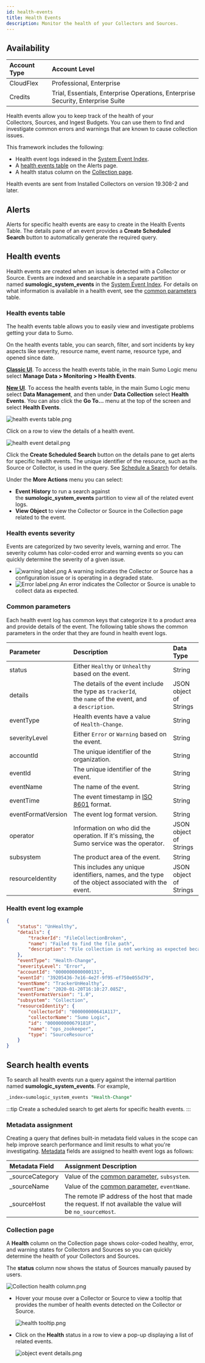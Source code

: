 ```yaml
---
id: health-events
title: Health Events
description: Monitor the health of your Collectors and Sources.
---
```


## Availability

| Account Type | Account Level |
|:--------------|:---------------------------------------------------------------------------------|
| CloudFlex | Professional, Enterprise |
| Credits | Trial, Essentials, Enterprise Operations, Enterprise Security, Enterprise Suite |

Health events allow you to keep track of the health of your Collectors, Sources, and Ingest Budgets. You can use them to find and investigate common errors and warnings that are known to cause collection issues. 

This framework includes the following:

* Health event logs indexed in the [System Event Index](/docs/manage/security/audit-indexes/system-event-index).
* A [health events table](#health-events-table) on the Alerts page.
* A health status column on the [Collection page](#collection-page).

Health events are sent from Installed Collectors on version 19.308-2 and
later.

## Alerts

Alerts for specific health events are easy to create in the Health Events Table. The details pane of an event provides a **Create Scheduled Search** button to automatically generate the required query.

## Health events

Health events are created when an issue is detected with a Collector or Source. Events are indexed and searchable in a separate partition named **sumologic_system_events** in the [System Event Index](/docs/manage/security/audit-indexes/system-event-index). For details on what information is available in a health event, see the [common parameters](#common-parameters) table.

### Health events table

The health events table allows you to easily view and investigate problems getting your data to Sumo.

On the health events table, you can search, filter, and sort incidents by key aspects like severity, resource name, event name, resource type, and opened since date.

[**Classic UI**](/docs/get-started/sumo-logic-ui-classic). To access the health events table, in the main Sumo Logic menu select **Manage Data > Monitoring > Health Events**. 

[**New UI**](/docs/get-started/sumo-logic-ui/). To access the health events table, in the main Sumo Logic menu select **Data Management**, and then under **Data Collection** select **Health Events**. You can also click the **Go To...** menu at the top of the screen and select **Health Events**. 
 

![health events table.png](/img/health-events/health-events-table.png)

Click on a row to view the details of a health event.

![health event detail.png](/img/health-events/health-event-detail.png)

Click the **Create Scheduled Search** button on the details pane to get alerts for specific health events. The unique identifier of the resource, such as the Source or Collector, is used in the query. See [Schedule a Search](../alerts/scheduled-searches/schedule-search.md) for details.

Under the **More Actions** menu you can select:

* **Event History** to run a search against the **sumologic_system_events** partition to view all of the related event logs.
* **View Object** to view the Collector or Source in the Collection page related to the event.

### Health events severity

Events are categorized by two severity levels, warning and error. The severity column has color-coded error and warning events so you can quickly determine the severity of a given issue.

* ![warning label.png](/img/health-events/warning-label.png) A warning indicates the Collector or Source has a configuration issue or is operating in a degraded state.
* ![Error label.png](/img/health-events/Error-label.png) An error indicates the Collector or Source is unable to collect data as expected.

### Common parameters

Each health event log has common keys that categorize it to a product
area and provide details of the event. The following table shows the
common parameters in the order that they are found in health event logs.

| Parameter | Description | Data Type |
|:--|:--|:--|
| status | Either `Healthy` or `Unhealthy` based on the event. | String |
| details | The details of the event include the type as `trackerId`, the `name` of the event, and a `description`. | JSON object of Strings |
| eventType | Health events have a value of `Health-Change`. | String |
| severityLevel | Either `Error` or `Warning` based on the event. | String |
| accountId | The unique identifier of the organization. | String |
| eventId | The unique identifier of the event. | String |
| eventName | The name of the event. | String |
| eventTime | The event timestamp in [ISO 8601](https://en.wikipedia.org/wiki/ISO_8601) format. | String |
| eventFormatVersion | The event log format version. | String |
| operator | Information on who did the operation. If it's missing, the Sumo service was the operator. | JSON object of Strings |
| subsystem | The product area of the event. | String |
| resourceIdentity | This includes any unique identifiers, names, and the type of the object associated with the event. | JSON object of Strings |

### Health event log example

```json
{
    "status": "UnHealthy",
    "details": {
        "trackerId": "FileCollectionBroken",
        "name": "Failed to find the file path",
        "description": "File collection is not working as expected because of invalid path."
    },
    "eventType": "Health-Change",
    "severityLevel": "Error",
    "accountId": "0000000000000131",
    "eventId": "39205436-7e16-4e2f-9f95-ef750e055d79",
    "eventName": "TrackerUnHealthy",
    "eventTime": "2020-01-20T16:10:27.085Z",
    "eventFormatVersion": "1.0",
    "subsystem": "Collection",
    "resourceIdentity": {
        "collectorId": "000000000641A117",
        "collectorName": "Sumo Logic",
        "id": "000000000679181F",
        "name": "ops_zookeeper",
        "type": "SourceResource"
    }
}
```

## Search health events

To search all health events run a query against the internal partition
named **sumologic_system_events**. For example,  

```sql
_index=sumologic_system_events "Health-Change"
```

:::tip
Create a scheduled search to get alerts for specific health events.
:::

### Metadata assignment

Creating a query that defines built-in metadata field values in the scope can help improve search performance and limit results to what you're investigating. [Metadata](../search/get-started-with-search/search-basics/built-in-metadata.md) fields are assigned to health event logs as follows:

| **Metadata Field** | **Assignment Description** |
|:--|:--|
| _sourceCategory | Value of the [common parameter](#common-parameters), `subsystem`. |
| _sourceName | Value of the [common parameter](#common-parameters), `eventName`. |
| _sourceHost | The remote IP address of the host that made the request. If not available the value will be `no_sourceHost`. |

### Collection page

A **Health** column on the Collection page shows color-coded healthy, error, and warning states for Collectors and Sources so you can quickly determine the health of your Collectors and Sources.

The **status** column now shows the status of Sources manually paused by users.

![Collection health column.png](/img/health-events/Collection-health-column.png)

* Hover your mouse over a Collector or Source to view a tooltip that provides the number of health events detected on the Collector or Source.

    ![health tooltip.png](/img/health-events/health_tooltip.png)

* Click on the **Health** status in a row to view a pop-up displaying a list of related events.

    ![object event details.png](/img/health-events/object_event_details.png)
